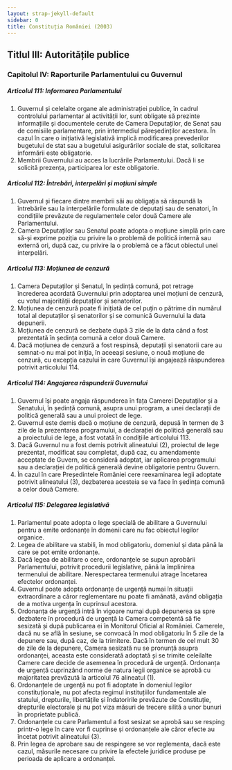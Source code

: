 ```yaml
---
layout: strap-jekyll-default
sidebar: 0
title: Constituția României (2003)
---
```


## Titlul III: Autoritățile publice

### Capitolul IV: Raporturile Parlamentului cu Guvernul

##### **Articolul 111**: *Informarea Parlamentului*

1. Guvernul și celelalte organe ale administrației publice, în cadrul controlului parlamentar al activității lor, sunt obligate să prezinte informațiile și documentele cerute de Camera Deputaților, de Senat sau de comisiile parlamentare, prin intermediul păreședinților acestora. În cazul în care o inițiativă legislativă implică modificarea prevederilor bugetului de stat sau a bugetului asigurărilor sociale de stat, solicitarea informării este obligatorie.
1. Membrii Guvernului au acces la lucrările Parlamentului. Dacă li se solicită prezența, participarea lor este obligatorie.

##### **Articolul 112**: *Întrebări, interpelări și moțiuni simple*

1. Guvernul și fiecare dintre membrii săi au obligația să răspundă la întrebările sau la interpelările formulate de deputați sau de senatori, în condițiile prevăzute de regulamentele celor două Camere ale Parlamentului.
1. Camera Deputaților sau Senatul poate adopta o moțiune simplă prin care să-și exprime poziția cu privire la o problemă de politică internă sau externă ori, după caz, cu privire la o problemă ce a făcut obiectul unei interpelări.

##### **Articolul 113**: *Moțiunea de cenzură*

1. Camera Deputaților și Senatul, în ședință comună, pot retrage încrederea acordată Guvernului prin adoptarea unei moțiuni de cenzură, cu votul majorității deputaților și senatorilor.
1. Moțiunea de cenzură poate fi inițiată de cel puțin o pătrime din numărul total al deputaților și senatorilor și se comunică Guvernului la data depunerii.
1. Moțiunea de cenzură se dezbate după 3 zile de la data când a fost prezentată în ședința comună a celor două Camere.
1. Dacă moțiunea de cenzură a fost respinsă, deputații și senatorii care au semnat-o nu mai pot iniția, în aceeași sesiune, o nouă moțiune de cenzură, cu excepția cazului în care Guvernul își angajează răspunderea potrivit articolului 114.

##### **Articolul 114**: *Angajarea răspunderii Guvernului*

1. Guvernul își poate angaja răspunderea în fața Camerei Deputaților și a Senatului, în ședință comună, asupra unui program, a unei declarații de politică generală sau a unui proiect de lege.
1. Guvernul este demis dacă o moțiune de cenzură, depusă în termen de 3 zile de la prezentarea programului, a declarației de politică generală sau a proiectului de lege, a fost votată în condițiile articolului 113.
1. Dacă Guvernul nu a fost demis potrivit alineatului (2), proiectul de lege prezentat, modificat sau completat, după caz, cu amendamente acceptate de Guvern, se consideră adoptat, iar aplicarea programului sau a declarației de politică generală devine obligatorie pentru Guvern.
1. În cazul în care Președintele României cere reexaminarea legii adoptate potrivit alineatului (3), dezbaterea acesteia se va face în ședința comună a celor două Camere.


##### **Articolul 115**: *Delegarea legislativă*

1. Parlamentul poate adopta o lege specială de abilitare a Guvernului pentru a emite ordonanțe în domenii care nu fac obiectul legilor organice.
1. Legea de abilitare va stabili, în mod obligatoriu, domeniul și data până la care se pot emite ordonanțe.
1. Dacă legea de abilitare o cere, ordonanțele se supun aprobării Parlamentului, potrivit procedurii legislative, până la împlinirea termenului de abilitare. Nerespectarea termenului atrage încetarea efectelor ordonanței.
1. Guvernul poate adopta ordonanțe de urgență numai în situații extraordinare a căror reglementare nu poate fi amânată, având obligația de a motiva urgența în cuprinsul acestora.
1. Ordonanța de urgență intră în vigoare numai după depunerea sa spre dezbatere în procedură de urgență la Camera competentă să fie sesizată și după publicarea ei în Monitorul Oficial al României. Camerele, dacă nu se află în sesiune, se convoacă în mod obligatoriu în 5 zile de la depunere sau, după caz, de la trimitere. Dacă în termen de cel mult 30 de zile de la depunere, Camera sesizată nu se pronunță asupra ordonanței, aceasta este considerată adoptată și se trimite celeilalte Camere care decide de asemenea în procedură de urgență. Ordonanța de urgență cuprinzând norme de natura legii organice se aprobă cu majoritatea prevăzută la articolul 76 alineatul (1).
1. Ordonanțele de urgență nu pot fi adoptate în domeniul legilor constituționale, nu pot afecta regimul instituțiilor fundamentale ale statului, drepturile, libertățile și îndatoririle prevăzute de Constituție, drepturile electorale și nu pot viza măsuri de trecere silită a unor bunuri în proprietate publică.
1. Ordonanțele cu care Parlamentul a fost sesizat se aprobă sau se resping printr-o lege în care vor fi cuprinse și ordonanțele ale căror efecte au încetat potrivit alineatului (3).
1. Prin legea de aprobare sau de respingere se vor reglementa, dacă este cazul, măsurile necesare cu privire la efectele juridice produse pe perioada de aplicare a ordonanței.